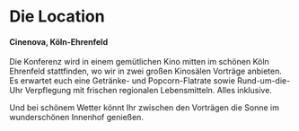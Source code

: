 # Die Location

#### Cinenova, Köln-Ehrenfeld

Die Konferenz wird in einem gemütlichen Kino mitten im schönen Köln Ehrenfeld
stattfinden, wo wir in zwei großen Kinosälen Vorträge anbieten. Es erwartet euch
eine Getränke- und Popcorn-Flatrate sowie Rund-um-die-Uhr Verpflegung mit
frischen regionalen Lebensmitteln. Alles inklusive.

Und bei schönem Wetter könnt Ihr zwischen den Vorträgen die Sonne im
wunderschönen Innenhof genießen.
